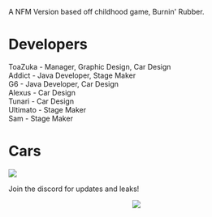 A NFM Version based off childhood game, Burnin' Rubber.


# Developers

ToaZuka - Manager, Graphic Design, Car Design\
Addict - Java Developer, Stage Maker\
G6 - Java Developer, Car Design\
Alexus - Car Design\
Tunari - Car Design\
Ultimato - Stage Maker\
Sam - Stage Maker


# Cars
 
<img src="https://i.imgur.com/RjGFIkw.png"/>




Join the discord for updates and leaks!
<p align="center">
 <a href="https://discord.gg/vSJ4XV2Nxd" target"blank_"><img src="https://img.shields.io/discord/815419423564759040?color=%237289da&label=Invite&logo=discord&logoColor=%237289da&style=flat-square"></a>
  

